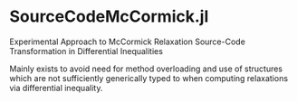 # SourceCodeMcCormick.jl
Experimental Approach to McCormick Relaxation Source-Code Transformation in Differential Inequalities

Mainly exists to avoid need for method overloading and use of structures which are not sufficiently generically typed to when computing relaxations via differential inequality.
